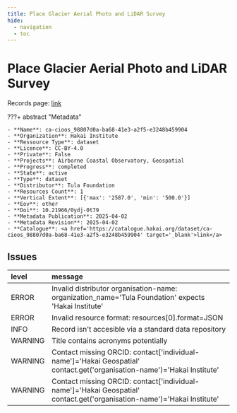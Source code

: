 ```yaml
---
title: Place Glacier Aerial Photo and LiDAR Survey
hide:
  - navigation
  - toc
---
```


# Place Glacier Aerial Photo and LiDAR Survey

Records page: <a href='https://catalogue.hakai.org/dataset/ca-cioos_98807d0a-ba68-41e3-a2f5-e3248b459904' target='_blank'>link</a>

???+ abstract "Metadata"

    - **Name**: ca-cioos_98807d0a-ba68-41e3-a2f5-e3248b459904 
    - **Organization**: Hakai Institute 
    - **Ressource Type**: dataset 
    - **Licence**: CC-BY-4.0 
    - **Private**: False 
    - **Projects**: Airborne Coastal Observatory, Geospatial 
    - **Progress**: completed 
    - **State**: active 
    - **Type**: dataset 
    - **Distributor**: Tula Foundation 
    - **Resources Count**: 1 
    - **Vertical Extent**: [{'max': '2587.0', 'min': '500.0'}] 
    - **Eov**: other 
    - **Doi**: 10.21966/0ydj-0t79 
    - **Metadata Publication**: 2025-04-02 
    - **Metadata Revision**: 2025-04-02 
    - **Catalogue**: <a href='https://catalogue.hakai.org/dataset/ca-cioos_98807d0a-ba68-41e3-a2f5-e3248b459904' target='_blank'>link</a> 

<div id='map'></div>




## Issues
| level   | message                                                                                                                 |
|:--------|:------------------------------------------------------------------------------------------------------------------------|
| ERROR   | Invalid distributor organisation-name: organization_name='Tula Foundation' expects 'Hakai Institute'                    |
| ERROR   | Invalid resource format: resources[0].format=JSON                                                                       |
| INFO    | Record isn't accesible via a standard data repository                                                                   |
| WARNING | Title contains acronyms potentially                                                                                     |
| WARNING | Contact missing ORCID: contact['individual-name']='Hakai Geospatial' contact.get('organisation-name')='Hakai Institute' |
| WARNING | Contact missing ORCID: contact['individual-name']='Hakai Geospatial' contact.get('organisation-name')='Hakai Institute' |


<script>
   document.addEventListener("DOMContentLoaded", function() {
    var map = L.map('map').setView([51.505, -125.09], 5);
    L.tileLayer('https://tile.openstreetmap.org/{z}/{x}/{y}.png', {
        maxZoom: 19,
        attribution: '&copy; <a href="http://www.openstreetmap.org/copyright">OpenStreetMap</a>'
    }).addTo(map);
    var geojsonFeature = {
        "type": "Feature",
        "properties": {
            "name" : "Place Glacier Aerial Photo and LiDAR Survey"
        },
        "geometry": {'type': 'Polygon', 'coordinates': [[[-122.7, 50.39], [-122.6, 50.39], [-122.6, 50.48], [-122.7, 50.48], [-122.7, 50.39]]]}
    }
    L.geoJSON(geojsonFeature).addTo(map);
   })
</script>